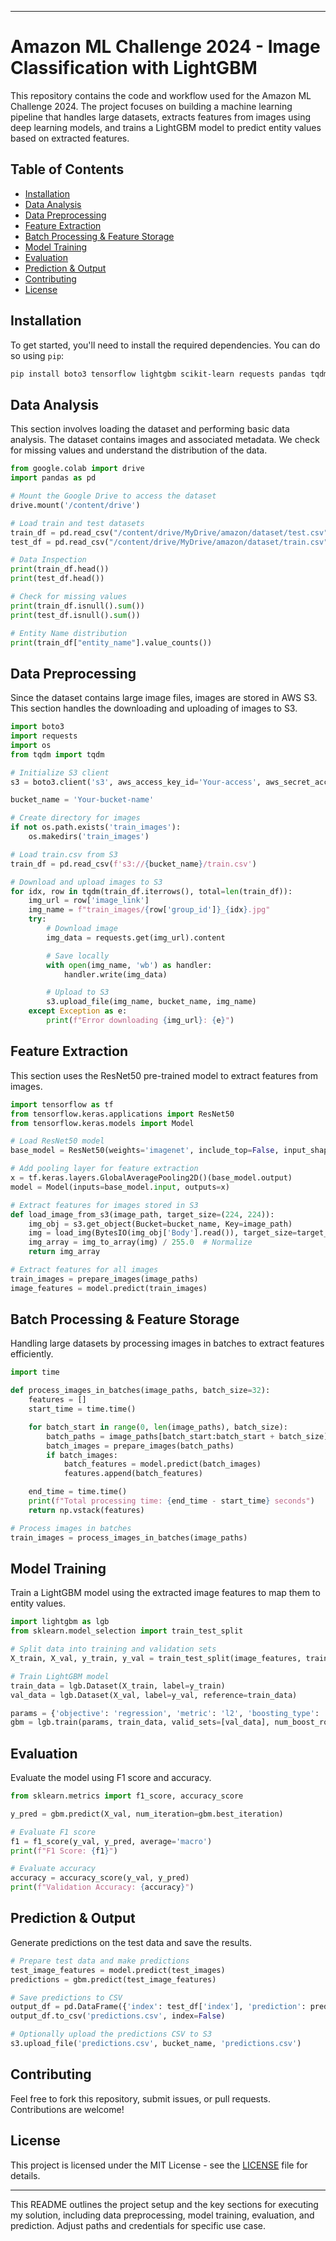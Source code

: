 

---

# Amazon ML Challenge 2024 - Image Classification with LightGBM

This repository contains the code and workflow used for the Amazon ML Challenge 2024. The project focuses on building a machine learning pipeline that handles large datasets, extracts features from images using deep learning models, and trains a LightGBM model to predict entity values based on extracted features.

## Table of Contents

- [Installation](#installation)
- [Data Analysis](#data-analysis)
- [Data Preprocessing](#data-preprocessing)
- [Feature Extraction](#feature-extraction)
- [Batch Processing & Feature Storage](#batch-processing--feature-storage)
- [Model Training](#model-training)
- [Evaluation](#evaluation)
- [Prediction & Output](#prediction--output)
- [Contributing](#contributing)
- [License](#license)

## Installation

To get started, you'll need to install the required dependencies. You can do so using `pip`:

```bash
pip install boto3 tensorflow lightgbm scikit-learn requests pandas tqdm s3fs
```

## Data Analysis

This section involves loading the dataset and performing basic data analysis. The dataset contains images and associated metadata. We check for missing values and understand the distribution of the data.

```python
from google.colab import drive
import pandas as pd

# Mount the Google Drive to access the dataset
drive.mount('/content/drive')

# Load train and test datasets
train_df = pd.read_csv("/content/drive/MyDrive/amazon/dataset/test.csv")
test_df = pd.read_csv("/content/drive/MyDrive/amazon/dataset/train.csv")

# Data Inspection
print(train_df.head())
print(test_df.head())

# Check for missing values
print(train_df.isnull().sum())
print(test_df.isnull().sum())

# Entity Name distribution
print(train_df["entity_name"].value_counts())
```

## Data Preprocessing

Since the dataset contains large image files, images are stored in AWS S3. This section handles the downloading and uploading of images to S3.

```python
import boto3
import requests
import os
from tqdm import tqdm

# Initialize S3 client
s3 = boto3.client('s3', aws_access_key_id='Your-access', aws_secret_access_key='Your-secret access')

bucket_name = 'Your-bucket-name'

# Create directory for images
if not os.path.exists('train_images'):
    os.makedirs('train_images')

# Load train.csv from S3
train_df = pd.read_csv(f's3://{bucket_name}/train.csv')

# Download and upload images to S3
for idx, row in tqdm(train_df.iterrows(), total=len(train_df)):
    img_url = row['image_link']
    img_name = f"train_images/{row['group_id']}_{idx}.jpg"
    try:
        # Download image
        img_data = requests.get(img_url).content

        # Save locally
        with open(img_name, 'wb') as handler:
            handler.write(img_data)

        # Upload to S3
        s3.upload_file(img_name, bucket_name, img_name)
    except Exception as e:
        print(f"Error downloading {img_url}: {e}")
```

## Feature Extraction

This section uses the ResNet50 pre-trained model to extract features from images.

```python
import tensorflow as tf
from tensorflow.keras.applications import ResNet50
from tensorflow.keras.models import Model

# Load ResNet50 model
base_model = ResNet50(weights='imagenet', include_top=False, input_shape=(224, 224, 3))

# Add pooling layer for feature extraction
x = tf.keras.layers.GlobalAveragePooling2D()(base_model.output)
model = Model(inputs=base_model.input, outputs=x)

# Extract features for images stored in S3
def load_image_from_s3(image_path, target_size=(224, 224)):
    img_obj = s3.get_object(Bucket=bucket_name, Key=image_path)
    img = load_img(BytesIO(img_obj['Body'].read()), target_size=target_size)
    img_array = img_to_array(img) / 255.0  # Normalize
    return img_array

# Extract features for all images
train_images = prepare_images(image_paths)
image_features = model.predict(train_images)
```

## Batch Processing & Feature Storage

Handling large datasets by processing images in batches to extract features efficiently.

```python
import time

def process_images_in_batches(image_paths, batch_size=32):
    features = []
    start_time = time.time()

    for batch_start in range(0, len(image_paths), batch_size):
        batch_paths = image_paths[batch_start:batch_start + batch_size]
        batch_images = prepare_images(batch_paths)
        if batch_images:
            batch_features = model.predict(batch_images)
            features.append(batch_features)

    end_time = time.time()
    print(f"Total processing time: {end_time - start_time} seconds")
    return np.vstack(features)

# Process images in batches
train_images = process_images_in_batches(image_paths)
```

## Model Training

Train a LightGBM model using the extracted image features to map them to entity values.

```python
import lightgbm as lgb
from sklearn.model_selection import train_test_split

# Split data into training and validation sets
X_train, X_val, y_train, y_val = train_test_split(image_features, train_labels, test_size=0.2, random_state=42)

# Train LightGBM model
train_data = lgb.Dataset(X_train, label=y_train)
val_data = lgb.Dataset(X_val, label=y_val, reference=train_data)

params = {'objective': 'regression', 'metric': 'l2', 'boosting_type': 'gbdt'}
gbm = lgb.train(params, train_data, valid_sets=[val_data], num_boost_round=100)
```

## Evaluation

Evaluate the model using F1 score and accuracy.

```python
from sklearn.metrics import f1_score, accuracy_score

y_pred = gbm.predict(X_val, num_iteration=gbm.best_iteration)

# Evaluate F1 score
f1 = f1_score(y_val, y_pred, average='macro')
print(f"F1 Score: {f1}")

# Evaluate accuracy
accuracy = accuracy_score(y_val, y_pred)
print(f"Validation Accuracy: {accuracy}")
```

## Prediction & Output

Generate predictions on the test data and save the results.

```python
# Prepare test data and make predictions
test_image_features = model.predict(test_images)
predictions = gbm.predict(test_image_features)

# Save predictions to CSV
output_df = pd.DataFrame({'index': test_df['index'], 'prediction': predictions})
output_df.to_csv('predictions.csv', index=False)

# Optionally upload the predictions CSV to S3
s3.upload_file('predictions.csv', bucket_name, 'predictions.csv')
```

## Contributing

Feel free to fork this repository, submit issues, or pull requests. Contributions are welcome!

## License

This project is licensed under the MIT License - see the [LICENSE](LICENSE) file for details.

---

This README outlines the project setup and the key sections for executing my solution, including data preprocessing, model training, evaluation, and prediction. Adjust paths and credentials for specific use case.
